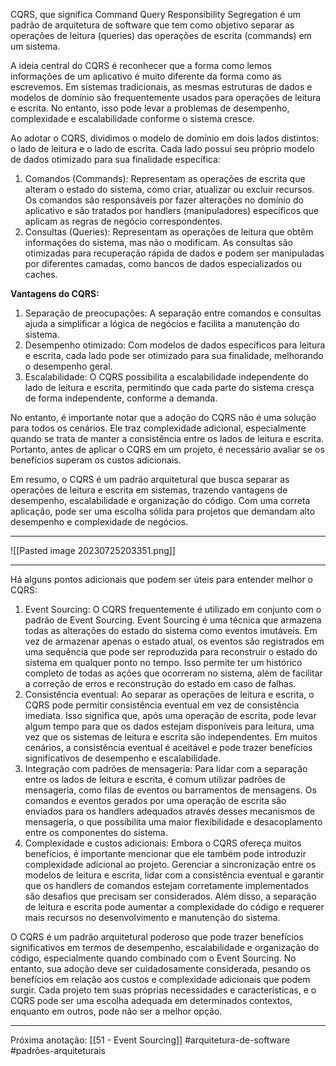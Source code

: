 CQRS, que significa Command Query Responsibility Segregation é um padrão de arquitetura de software que tem como objetivo separar as operações de leitura (queries) das operações de escrita (commands) em um sistema.

A ideia central do CQRS é reconhecer que a forma como lemos informações de um aplicativo é muito diferente da forma como as escrevemos. Em sistemas tradicionais, as mesmas estruturas de dados e modelos de domínio são frequentemente usados para operações de leitura e escrita. No entanto, isso pode levar a problemas de desempenho, complexidade e escalabilidade conforme o sistema cresce.

Ao adotar o CQRS, dividimos o modelo de domínio em dois lados distintos: o lado de leitura e o lado de escrita. Cada lado possui seu próprio modelo de dados otimizado para sua finalidade específica:

1. Comandos (Commands): Representam as operações de escrita que alteram o estado do sistema, como criar, atualizar ou excluir recursos. Os comandos são responsáveis por fazer alterações no domínio do aplicativo e são tratados por handlers (manipuladores) específicos que aplicam as regras de negócio correspondentes.
2. Consultas (Queries): Representam as operações de leitura que obtêm informações do sistema, mas não o modificam. As consultas são otimizadas para recuperação rápida de dados e podem ser manipuladas por diferentes camadas, como bancos de dados especializados ou caches.

**Vantagens do CQRS:**

1. Separação de preocupações: A separação entre comandos e consultas ajuda a simplificar a lógica de negócios e facilita a manutenção do sistema.
2. Desempenho otimizado: Com modelos de dados específicos para leitura e escrita, cada lado pode ser otimizado para sua finalidade, melhorando o desempenho geral.
3. Escalabilidade: O CQRS possibilita a escalabilidade independente do lado de leitura e escrita, permitindo que cada parte do sistema cresça de forma independente, conforme a demanda.

No entanto, é importante notar que a adoção do CQRS não é uma solução para todos os cenários. Ele traz complexidade adicional, especialmente quando se trata de manter a consistência entre os lados de leitura e escrita. Portanto, antes de aplicar o CQRS em um projeto, é necessário avaliar se os benefícios superam os custos adicionais.

Em resumo, o CQRS é um padrão arquitetural que busca separar as operações de leitura e escrita em sistemas, trazendo vantagens de desempenho, escalabilidade e organização do código. Com uma correta aplicação, pode ser uma escolha sólida para projetos que demandam alto desempenho e complexidade de negócios.

---

![[Pasted image 20230725203351.png]]

---

Há alguns pontos adicionais que podem ser úteis para entender melhor o CQRS:

1. Event Sourcing: O CQRS frequentemente é utilizado em conjunto com o padrão de Event Sourcing. Event Sourcing é uma técnica que armazena todas as alterações do estado do sistema como eventos imutáveis. Em vez de armazenar apenas o estado atual, os eventos são registrados em uma sequência que pode ser reproduzida para reconstruir o estado do sistema em qualquer ponto no tempo. Isso permite ter um histórico completo de todas as ações que ocorreram no sistema, além de facilitar a correção de erros e reconstrução do estado em caso de falhas.   
2. Consistência eventual: Ao separar as operações de leitura e escrita, o CQRS pode permitir consistência eventual em vez de consistência imediata. Isso significa que, após uma operação de escrita, pode levar algum tempo para que os dados estejam disponíveis para leitura, uma vez que os sistemas de leitura e escrita são independentes. Em muitos cenários, a consistência eventual é aceitável e pode trazer benefícios significativos de desempenho e escalabilidade.
3. Integração com padrões de mensageria: Para lidar com a separação entre os lados de leitura e escrita, é comum utilizar padrões de mensageria, como filas de eventos ou barramentos de mensagens. Os comandos e eventos gerados por uma operação de escrita são enviados para os handlers adequados através desses mecanismos de mensageria, o que possibilita uma maior flexibilidade e desacoplamento entre os componentes do sistema.
4. Complexidade e custos adicionais: Embora o CQRS ofereça muitos benefícios, é importante mencionar que ele também pode introduzir complexidade adicional ao projeto. Gerenciar a sincronização entre os modelos de leitura e escrita, lidar com a consistência eventual e garantir que os handlers de comandos estejam corretamente implementados são desafios que precisam ser considerados. Além disso, a separação de leitura e escrita pode aumentar a complexidade do código e requerer mais recursos no desenvolvimento e manutenção do sistema.

O CQRS é um padrão arquitetural poderoso que pode trazer benefícios significativos em termos de desempenho, escalabilidade e organização do código, especialmente quando combinado com o Event Sourcing. No entanto, sua adoção deve ser cuidadosamente considerada, pesando os benefícios em relação aos custos e complexidade adicionais que podem surgir. Cada projeto tem suas próprias necessidades e características, e o CQRS pode ser uma escolha adequada em determinados contextos, enquanto em outros, pode não ser a melhor opção.

---
Próxima anotação: [[51 - Event Sourcing]]
#arquitetura-de-software #padrões-arquiteturais
